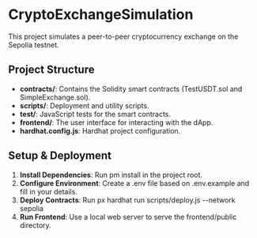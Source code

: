 # CryptoExchangeSimulation

This project simulates a peer-to-peer cryptocurrency exchange on the Sepolia testnet.

## Project Structure

- **contracts/**: Contains the Solidity smart contracts (TestUSDT.sol and SimpleExchange.sol).
- **scripts/**: Deployment and utility scripts.
- **test/**: JavaScript tests for the smart contracts.
- **frontend/**: The user interface for interacting with the dApp.
- **hardhat.config.js**: Hardhat project configuration.

## Setup & Deployment

1.  **Install Dependencies**: Run pm install in the project root.
2.  **Configure Environment**: Create a .env file based on .env.example and fill in your details.
3.  **Deploy Contracts**: Run px hardhat run scripts/deploy.js --network sepolia
4.  **Run Frontend**: Use a local web server to serve the frontend/public directory.
